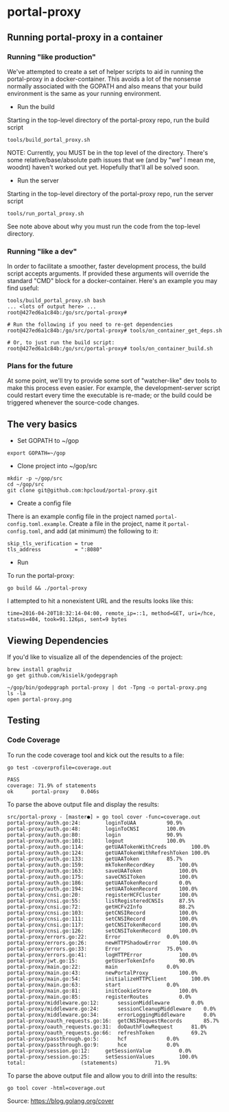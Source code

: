 # portal-proxy

## Running portal-proxy in a container

### Running "like production"

We've attempted to create a set of helper scripts to aid in running the portal-proxy in a docker-container.  This avoids
a lot of the nonsense normally associated with the GOPATH and also means that your build environment is the same as your
running environment.

- Run the build

Starting in the top-level directory of the portal-proxy repo, run the build script
```
tools/build_portal_proxy.sh
```
NOTE: Currently, you MUST be in the top level of the directory.  There's some relative/base/absolute path issues that we
(and by "we" I mean me, woodnt) haven't worked out yet.  Hopefully that'll all be solved soon.

- Run the server

Starting in the top-level directory of the portal-proxy repo, run the server script
```
tools/run_portal_proxy.sh
```
See note above about why you must run the code from the top-level directory.

### Running "like a dev"

In order to facilitate a smoother, faster development process, the build script accepts arguments.  If provided these
arguments will override the standard "CMD" block for a docker-container.  Here's an example you may find useful:
```
tools/build_portal_proxy.sh bash
... <lots of output here> ...
root@427ed6a1c84b:/go/src/portal-proxy#

# Run the following if you need to re-get dependencies
root@427ed6a1c84b:/go/src/portal-proxy# tools/on_container_get_deps.sh

# Or, to just run the build script:
root@427ed6a1c84b:/go/src/portal-proxy# tools/on_container_build.sh
```

### Plans for the future
At some point, we'll try to provide some sort of "watcher-like" dev tools to make this process even easier.
For example, the development-server script could restart every time the executable is re-made; or the build could be
triggered whenever the source-code changes.

## The very basics

- Set GOPATH to ~/gop
```
export GOPATH=~/gop
```

- Clone project into ~/gop/src
```
mkdir -p ~/gop/src
cd ~/gop/src
git clone git@github.com:hpcloud/portal-proxy.git
```

- Create a config file

There is an example config file in the project named `portal-config.toml.example`. Create a file in the project, name it `portal-config.toml`, and add (at minimum) the following to it:
```
skip_tls_verification = true
tls_address           = ":8080"
```

- Run

To run the portal-proxy:
```
go build && ./portal-proxy
```

I attempted to hit a nonexistent URL and the results looks like this:
```
time=2016-04-20T18:32:14-04:00, remote_ip=::1, method=GET, uri=/hce, status=404, took=91.126µs, sent=9 bytes
```


## Viewing Dependencies

If you'd like to visualize all of the dependencies of the project:
```
brew install graphviz
go get github.com/kisielk/godepgraph

~/gop/bin/godepgraph portal-proxy | dot -Tpng -o portal-proxy.png
ls -la
open portal-proxy.png
```

## Testing
### Code Coverage

To run the code coverage tool and kick out the results to a file:
```
go test -coverprofile=coverage.out

PASS
coverage: 71.9% of statements
ok  	portal-proxy	0.046s
```

To parse the above output file and display the results:
```
src/portal-proxy - [master●] » go tool cover -func=coverage.out
portal-proxy/auth.go:24:		loginToUAA			90.9%
portal-proxy/auth.go:48:		loginToCNSI			100.0%
portal-proxy/auth.go:80:		login				90.9%
portal-proxy/auth.go:101:		logout				100.0%
portal-proxy/auth.go:114:		getUAATokenWithCreds		100.0%
portal-proxy/auth.go:124:		getUAATokenWithRefreshToken	100.0%
portal-proxy/auth.go:133:		getUAAToken			85.7%
portal-proxy/auth.go:159:		mkTokenRecordKey		100.0%
portal-proxy/auth.go:163:		saveUAAToken			100.0%
portal-proxy/auth.go:175:		saveCNSIToken			100.0%
portal-proxy/auth.go:186:		getUAATokenRecord		0.0%
portal-proxy/auth.go:194:		setUAATokenRecord		100.0%
portal-proxy/cnsi.go:20:		registerHCFCluster		100.0%
portal-proxy/cnsi.go:55:		listRegisteredCNSIs		87.5%
portal-proxy/cnsi.go:72:		getHCFv2Info			88.2%
portal-proxy/cnsi.go:103:		getCNSIRecord			100.0%
portal-proxy/cnsi.go:111:		setCNSIRecord			100.0%
portal-proxy/cnsi.go:117:		getCNSITokenRecord		100.0%
portal-proxy/cnsi.go:126:		setCNSITokenRecord		100.0%
portal-proxy/errors.go:22:		Error				0.0%
portal-proxy/errors.go:26:		newHTTPShadowError		100.0%
portal-proxy/errors.go:33:		Error				75.0%
portal-proxy/errors.go:41:		logHTTPError			100.0%
portal-proxy/jwt.go:15:			getUserTokenInfo		90.0%
portal-proxy/main.go:22:		main				0.0%
portal-proxy/main.go:43:		newPortalProxy			100.0%
portal-proxy/main.go:54:		initializeHTTPClient		100.0%
portal-proxy/main.go:63:		start				0.0%
portal-proxy/main.go:81:		initCookieStore			100.0%
portal-proxy/main.go:85:		registerRoutes			0.0%
portal-proxy/middleware.go:12:		sessionMiddleware		0.0%
portal-proxy/middleware.go:24:		sessionCleanupMiddleware	0.0%
portal-proxy/middleware.go:34:		errorLoggingMiddleware		0.0%
portal-proxy/oauth_requests.go:16:	getCNSIRequestRecords		85.7%
portal-proxy/oauth_requests.go:31:	doOauthFlowRequest		81.0%
portal-proxy/oauth_requests.go:66:	refreshToken			69.2%
portal-proxy/passthrough.go:5:		hcf				0.0%
portal-proxy/passthrough.go:9:		hce				0.0%
portal-proxy/session.go:12:		getSessionValue			0.0%
portal-proxy/session.go:25:		setSessionValues		100.0%
total:					(statements)			71.9%
```

To parse the above output file and allow you to drill into the results:
```
go tool cover -html=coverage.out
```

Source: https://blog.golang.org/cover
